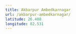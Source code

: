 ```yaml
---
title: Akbarpur Ambedkarnagar
url: /akbarpur-ambedkarnagar/
latitude: 26.408
longitude: 82.531
---
```

